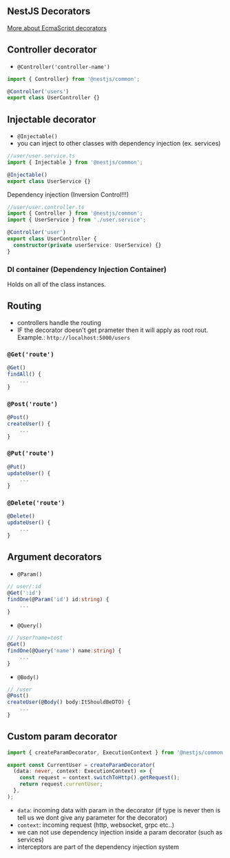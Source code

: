 ## NestJS Decorators

[More about EcmaScript decorators](https://medium.com/google-developers/exploring-es7-decorators-76ecb65fb841)

## Controller decorator

- ```@Controller('controller-name')```

```ts
import { Controller} from '@nestjs/common';

@Controller('users')
export class UserController {}
```

## Injectable decorator

- ```@Injectable()```
- you can inject to other classes with dependency injection (ex. services)
  
```ts
//user/user.service.ts
import { Injectable } from '@nestjs/common';

@Injectable()
export class UserService {}
```

Dependency injection (Inversion Control!!!)
```ts
//user/user.controller.ts
import { Controller } from '@nestjs/common';
import { UserService } from './user.service';

@Controller('user')
export class UserController {
  constructor(private userService: UserService) {}
}
```

### DI container (Dependency Injection Container)
Holds on all of the class instances.

## Routing

- controllers handle the routing
- IF the decorator doesn't get prameter then it will apply as root rout. Example.: ```http://localhost:5000/users```

### ```@Get('route')```

```ts
@Get()
findAll() {
    ...
}
```

### ```@Post('route')```

```ts
@Post()
createUser() {
    ...
}
```

### ```@Put('route')```

```ts
@Put()
updateUser() {
    ...
}
```

### ```@Delete('route')```

```ts
@Delete()
updateUser() {
    ...
}
```

## Argument decorators

- ```@Param()```

```ts
// user/:id
@Get(':id')
findOne(@Param('id') id:string) {
    ...
}
```

- ```@Query()```

```ts
// /user?name=test
@Get()
findOne(@Query('name') name:string) {
    ...
}
```

- ```@Body()```

```ts
// /user
@Post()
createUser(@Body() body:ItShouldBeDTO) {
    ...
}
```

## Custom param decorator

```ts
import { createParamDecorator, ExecutionContext } from '@nestjs/common';

export const CurrentUser = createParamDecorator(
  (data: never, context: ExecutionContext) => {
    const request = context.switchToHttp().getRequest();
    return request.currentUser;
  },
);
```
- ```data```: incoming data with param in the decorator (if type is never then is tell us we dont give any parameter for the decorator)
- ```context```: incoming request (http, websocket, grpc etc..)
- we can not use dependency injection inside a param decorator (such as services)
- interceptors are part of the dependency injection system
